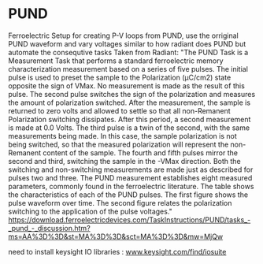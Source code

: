 # PUND
 Ferroelectric Setup for creating P-V loops from PUND, use the orriginal PUND waveform and vary voltages 
 similar to how radiant does PUND but automate the consequtive tasks
 Taken from Radiant:
 "The PUND Task is a Measurement Task that performs a standard ferroelectric memory characterization measurement based on a series of five pulses. The initial pulse is used to preset the sample to the Polarization (µC/cm2) state opposite the sign of VMax. No measurement is made as the result of this pulse. The second pulse switches the sign of the polarization and measures the amount of polarization switched. After the measurement, the sample is returned to zero volts and allowed to settle so that all non-Remanent Polarization switching dissipates. After this period, a second measurement is made at 0.0 Volts. The third pulse is a twin of the second, with the same measurements being made. In this case, the sample polarization is not being switched, so that the measured polarization will represent the non-Remanent content of the sample. The fourth and fifth pulses mirror the second and third, switching the sample in the -VMax direction. Both the switching and non-switching measurements are made just as described for pulses two and three. The PUND measurement establishes eight measured parameters, commonly found in the ferroelectric literature. The table shows the characteristics of each of the PUND pulses. The first figure shows the pulse waveform over time. The second figure relates the polarization switching to the application of the pulse voltages." https://download.ferroelectricdevices.com/TaskInstructions/PUND/tasks_-_pund_-_discussion.htm?ms=AA%3D%3D&st=MA%3D%3D&sct=MA%3D%3D&mw=MjQw
 
 need to install keysight IO libraries : www.keysight.com/find/iosuite
 
